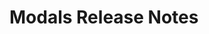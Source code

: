 <!-- Release notes authoring guidelines: http://keepachangelog.com/ -->

# Modals Release Notes

<!-- ## [Unreleased] -->

<!-- ## [VERSION] -->
